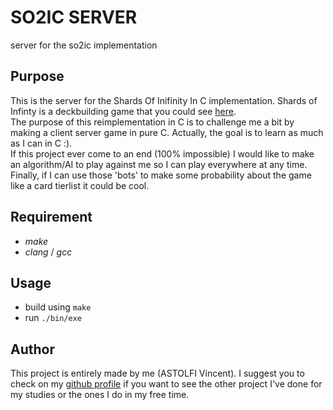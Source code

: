 # SO2IC SERVER

server for the so2ic implementation

## Purpose

This is the server for the Shards Of Inifinity In C implementation. Shards of Infinty is a deckbuilding game that you could see [here](https://iello.fr/jeux/shards-of-infinity/). \
The purpose of this reimplementation in C is to challenge me a bit by making a client server game in pure C. Actually, the goal is to learn as much as I can in C :). \
If this project ever come to an end (100% impossible) I would like to make an algorithm/AI to play against me so I can play everywhere at any time. \
Finally, if I can use those 'bots' to make some probability about the game like a card tierlist it could be cool.

## Requirement

- *make*
- *clang* / *gcc*

## Usage

- build using `make`
- run `./bin/exe`

## Author 

This project is entirely made by me (ASTOLFI Vincent). I suggest you to check on my [github profile](https://www.github.com/viastolfi) if you want to see the other project I've done for my studies or the ones I do in my free time.
